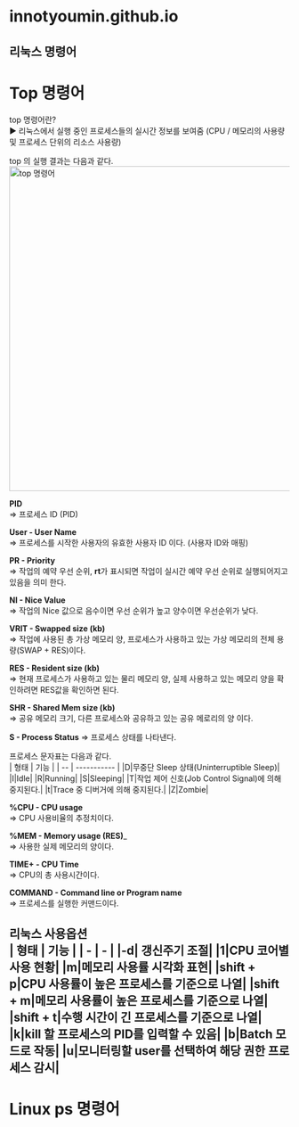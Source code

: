 # innotyoumin.github.io

리눅스 명령어
-

Top 명령어
==

top 명령어란?   
▶ 리눅스에서 실행 중인 프로세스들의 실시간 정보를 보여줌 (CPU / 메모리의 사용량 및 프로세스 단위의 리소스 사용량)   

 top 의 실행 결과는 다음과 같다.   
<img width="583" alt="top 명령어" src="https://github.com/imnotyoumin/innotyoumin.github.io/assets/86357840/f951115a-622b-4c2e-afe2-d7139b755480">


__PID__   
=> 프로세스 ID (PID)   

__User - User Name__    
=> 프로세스를 시작한 사용자의 유효한 사용자 ID 이다. (사용자 ID와 매핑)   

__PR - Priority__   
=> 작업의 예약 우선 순위, **rt**가 표시되면 작업이 실시간 예약 우선 순위로 실행되어지고 있음을 의미 한다.   

__NI - Nice Value__   
=> 작업의 Nice 값으로 음수이면 우선 순위가 높고 양수이면 우선순위가 낮다.   

__VRIT - Swapped size (kb)__   
=> 작업에 사용된 총 가상 메모리 양, 프로세스가 사용하고 있는 가상 메모리의 전체 용량(SWAP + RES)이다.   

__RES - Resident size (kb)__   
=> 현재 프로세스가 사용하고 있는 물리 메모리 양, 실제 사용하고 있는 메모리 양을 확인하려면 RES값을 확인하면 된다.   

__SHR - Shared Mem size (kb)__   
=> 공유 메모리 크기, 다른 프로세스와 공유하고 있는 공유 메로리의 양 이다.   

__S - Process Status__
=> 프로세스 상태를 나타낸다.   

프로세스 문자표는 다음과 같다.   
| 형태 | 기능 |
| -- | ----------- |
|D|무중단 Sleep 상태(Uninterruptible Sleep)|
|I|Idle|
|R|Running|
|S|Sleeping|
|T|작업 제어 신호(Job Control Signal)에 의해 중지된다.|
|t|Trace 중 디버거에 의해 중지된다.|
|Z|Zombie|   

__%CPU - CPU usage__   
=> CPU 사용비율의 추정치이다.   

__%MEM - Memory usage (RES)___   
=> 사용한 실제 메모리의 양이다.   

__TIME+ - CPU Time__   
=> CPU의 총 사용시간이다.   

__COMMAND - Command line or Program name__   
=> 프로세스를 실행한 커맨드이다.

**리눅스 사용옵션**   
| 형태 | 기능 |
| - | - |
|-d| 갱신주기 조절|
|1|CPU 코어별 사용 현황|
|m|메모리 사용률 시각화 표현|
|shift + p|CPU 사용률이 높은 프로세스를 기준으로 나열|
|shift + m|메모리 사용률이 높은 프로세스를 기준으로 나열|
|shift + t|수행 시간이 긴 프로세스를 기준으로 나열|
|k|kill 할 프로세스의 PID를 입력할 수 있음|
|b|Batch 모드로 작동|
|u|모니터링할 user를 선택하여 해당 권한 프로세스 감시|
-----------------------------------------------

Linux ps 명령어
=
